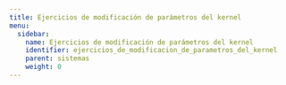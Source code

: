 ```yaml
---
title: Ejercicios de modificación de parámetros del kernel
menu:
  sidebar:
    name: Ejercicios de modificación de parámetros del kernel 
    identifier: ejercicios_de_modificacion_de_parametros_del_kernel
    parent: sistemas
    weight: 0
---
```

